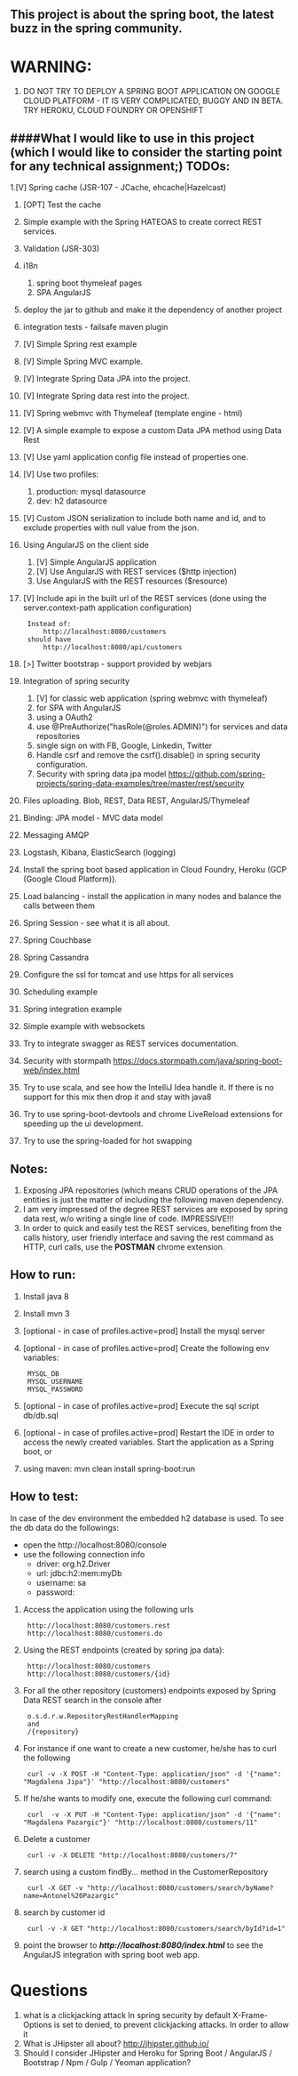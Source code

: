 ## This project is about the spring boot, the latest buzz in the spring community.

WARNING:
=
1. DO NOT TRY TO DEPLOY A SPRING BOOT APPLICATION ON GOOGLE CLOUD PLATFORM - IT IS VERY COMPLICATED, BUGGY AND IN BETA. TRY HEROKU, CLOUD FOUNDRY OR OPENSHIFT


####What I would like to use in this project (which I would like to consider the starting point for any technical assignment;) 
TODOs:
-
1.[V] Spring cache (JSR-107 - JCache, ehcache|Hazelcast)
1. [OPT] Test the cache
1. Simple example with the Spring HATEOAS to create correct REST services.
1. Validation (JSR-303)
1. i18n
    1. spring boot thymeleaf pages
    1. SPA AngularJS
1. deploy the jar to github and make it the dependency of another project
1. integration tests - failsafe maven plugin

1. [V] Simple Spring rest example
1. [V] Simple Spring MVC example.
1. [V] Integrate Spring Data JPA into the project.
1. [V] Integrate Spring data rest into the project.
1. [V] Spring webmvc with Thymeleaf (template engine - html)
1. [V] A simple example to expose a custom Data JPA method using Data Rest 
1. [V] Use yaml application config file instead of properties one. 
1. [V] Use two profiles: 
    1. production:  mysql datasource
    2. dev:         h2 datasource
1. [V] Custom JSON serialization to include both name and id, and to exclude properties with null value from the json.
1. Using AngularJS on the client side
    1. [V] Simple AngularJS application
    1. [V] Use AngularJS with REST services ($http injection)
    1. Use AngularJS with the REST resources ($resource)
1. [V] Include api in the built url of the REST services (done using the server.context-path application configuration)
        
        Instead of:
            http://localhost:8080/customers
        should have
            http://localhost:8080/api/customers
1. [>] Twitter bootstrap - support provided by webjars
1. Integration of spring security
    1. [V] for classic web application (spring webmvc with thymeleaf)
    1. for SPA with AngularJS
    1. using a OAuth2
    1. use @PreAuthorize("hasRole(@roles.ADMIN)") for services and data repositories
    1. single sign on with FB, Google, Linkedin, Twitter
    1. Handle csrf and remove the csrf().disable() in spring security configuration.
    1. Security with spring data jpa model
        https://github.com/spring-projects/spring-data-examples/tree/master/rest/security
1. Files uploading. Blob, REST, Data REST, AngularJS/Thymeleaf
1. Binding: JPA model - MVC data model
1. Messaging AMQP
1. Logstash, Kibana, ElasticSearch (logging)
1. Install the spring boot based application in Cloud Foundry, Heroku (GCP (Google Cloud Platform)).
1. Load balancing - install the application in many nodes and balance the calls between them
1. Spring Session - see what it is all about.
1. Spring Couchbase
1. Spring Cassandra
1. Configure the ssl for tomcat and use https for all services
1. Scheduling example
1. Spring integration example
1. Simple example with websockets
1. Try to integrate swagger as REST services documentation.
1. Security with stormpath 
        https://docs.stormpath.com/java/spring-boot-web/index.html
1. Try to use scala, and see how the IntelliJ Idea handle it. If there is no support for this mix then drop it and stay with java8
1. Try to use spring-boot-devtools and chrome LiveReload extensions for speeding up the ui development.
1. Try to use the spring-loaded for hot swapping 

Notes:
-
1. Exposing JPA repositories (which means CRUD operations of the JPA entities is just the matter of including the following maven dependency.
1. I am very impressed of the degree REST services are exposed by spring data rest, w/o writing a single line of code. IMPRESSIVE!!!
1. In order to quick and easily test the REST services, benefiting from the calls history, user friendly interface and saving the rest command as HTTP, curl calls, use the **__POSTMAN__** chrome extension.


How to run:
-
1. Install java 8
1. Install mvn 3
1. [optional - in case of profiles.active=prod] Install the mysql server
1. [optional - in case of profiles.active=prod] Create the following env variables: 
        
        MYSQL_DB
        MYSQL_USERNAME
        MYSQL_PASSWORD 
1. [optional - in case of profiles.active=prod] Execute the sql script db/db.sql
1. [optional - in case of profiles.active=prod]  Restart the IDE in order to access the newly created variables. Start the application as a Spring boot, or
1. using maven: mvn clean install spring-boot:run

How to test:
-
In case of the dev environment the embedded h2 database is used. To see the db data do the followings:
* open the http://localhost:8080/console
* use the following connection info
    * driver:       org.h2.Driver
    * url:          jdbc:h2:mem:myDb
    * username:     sa
    * password: 
1. Access the application using the following urls
    
        http://localhost:8080/customers.rest
        http://localhost:8080/customers.do
1. Using the REST endpoints (created by spring jpa data):
        
        http://localhost:8080/customers
        http://localhost:8080/customers/{id}
1. For all the other repository (customers) endpoints exposed by Spring Data REST search in the console after 
    
        o.s.d.r.w.RepositoryRestHandlerMapping
        and
        /{repository}        
1. For instance if one want to create a new customer, he/she has to curl the following 

        curl -v -X POST -H "Content-Type: application/json" -d '{"name": "Magdalena Jipa"}' "http://localhost:8080/customers"
1. If he/she wants to modify one, execute the following curl command:

        curl  -v -X PUT -H "Content-Type: application/json" -d '{"name": "Magdalena Pazargic"}' "http://localhost:8080/customers/11"
1. Delete a customer
    
        curl -v -X DELETE "http://localhost:8080/customers/7"
1. search using a custom findBy... method in the CustomerRepository
    
        curl -X GET -v "http://localhost:8080/customers/search/byName?name=Antonel%20Pazargic"
1. search by customer id
        
        curl -v -X GET "http://localhost:8080/customers/search/byId?id=1"
    
1. point the browser to ***http://localhost:8080/index.html*** to see the AngularJS integration with spring boot web app.            
       
       
Questions
=
1. what is a clickjacking attack
    In spring security by default X-Frame-Options is set to denied, to prevent clickjacking attacks.
    In order to allow it
1. What is JHipster all about? http://jhipster.github.io/ 
1. Should I consider JHipster and Heroku for Spring Boot / AngularJS / Bootstrap / Npm / Gulp / Yeoman application? 
    